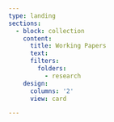 ```yaml
---
type: landing
sections:
  - block: collection
    content:
      title: Working Papers
      text: 
      filters:
        folders:
          - research  
    design:
      columns: '2'
      view: card    

---
```


